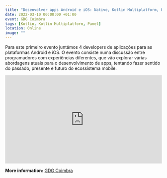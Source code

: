 ```yaml
---
title: "Desenvolver apps Android e iOS: Native, Kotlin Multiplatform, Flutter e React native"
date: 2022-03-10 00:00:00 +01:00
event: GDG Coimbra
tags: [Kotlin, Kotlin Multiplatform, Panel]
location: Online
image: ""
---
```


Para este primeiro evento juntámos 4 developers de aplicações para as plataformas Android e iOS. O evento consiste numa discussão entre programadores com experiências diferentes, que vão explorar várias abordagens atuais para o desenvolvimento de apps, tentando fazer sentido do passado, presente e futuro do ecossistema mobile.

<div style="left: 0; width: 100%; height: 0; position: relative; padding-bottom: 56.1972%;">
	<iframe src="https://www.youtube.com/embed/TjdKzcm-yt0?autoplay=0&fs=0&t=3404s&iv_load_policy=3&showinfo=0" style="border: 0; top: 0; left: 0; width: 100%; height: 100%; position: absolute;" allowfullscreen scrolling="no" allow="encrypted-media">
	</iframe>
</div>

**More information:** <a href="https://www.meetup.com/GDG-Coimbra/events/284322364/" rel="noopener">GDG Coimbra</a>